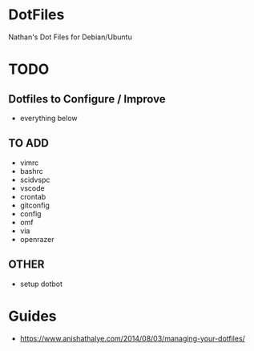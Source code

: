 # DotFiles

Nathan's Dot Files for Debian/Ubuntu

# TODO

## Dotfiles to Configure / Improve
- everything below

## TO ADD
- vimrc
- bashrc
- scidvspc
- vscode
- crontab
- gitconfig
- config
 - omf
 - via
 - openrazer

## OTHER
- setup dotbot

# Guides
- https://www.anishathalye.com/2014/08/03/managing-your-dotfiles/

